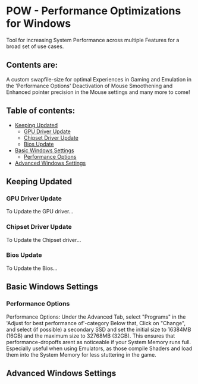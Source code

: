 # POW - Performance Optimizations for Windows
Tool for increasing System Performance across multiple Features for a broad set of use cases.

## Contents are:

A custom swapfile-size for optimal Experiences in Gaming and Emulation in the 'Performance Options'
Deactivation of Mouse Smoothening and Enhanced pointer precision in the Mouse settings
and many more to come!

## Table of contents:
* [Keeping Updated](#keeping-updated)
  * [GPU Driver Update](#gpu-driver-update) </sub>
  * [Chipset Driver Update](#chipset-driver-update) </sub>
  * [Bios Update](#bios-update) </sub>
* [Basic Windows Settings](#basic-windows-settings)
  * [Performance Options](#performance-options)
* [Advanced Windows Settings](#advanced-windows-settings)

## Keeping Updated

### GPU Driver Update

To Update the GPU driver...

### Chipset Driver Update

To Update the Chipset driver...

### Bios Update

To Update the Bios...

## Basic Windows Settings

### Performance Options
Performance Options: Under the Advanced Tab, select "Programs" in the 'Adjust for best performance of'-category
Below that, Click on "Change", and select (if possible) a secondary SSD and set the initial size to 16384MB (16GB) and the maximum size to 32768MB (32GB).
This ensures that performance-dropoffs arent as noticeable if your System Memory runs full.
Especially useful when using Emulators, as those compile Shaders and load them into the System Memory for less stuttering in the game.

## Advanced Windows Settings



